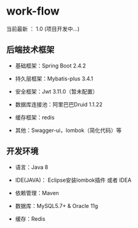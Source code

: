 work-flow
============

当前最新 ： 1.0 (项目开发中...)

## 后端技术框架
- 基础框架：Spring Boot 2.4.2

- 持久层框架：Mybatis-plus 3.4.1

- 安全框架：Jwt 3.11.0（暂未配置）

- 数据库连接池：阿里巴巴Druid 1.1.22

- 缓存框架：redis

- 其他：Swagger-ui，lombok（简化代码）等

## 开发环境

- 语言：Java 8

- IDE(JAVA)： Eclipse安装lombok插件 或者 IDEA

- 依赖管理：Maven

- 数据库：MySQL5.7+  &  Oracle 11g

- 缓存：Redis
